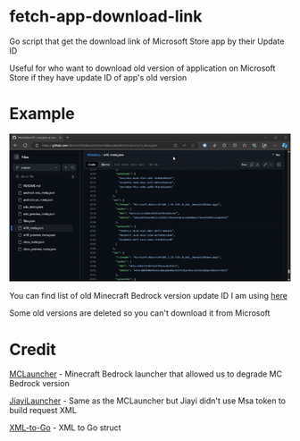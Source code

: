 # fetch-app-download-link
Go script that get the download link of Microsoft Store app by their Update ID

Useful for who want to download old version of application on Microsoft Store if they have update ID of app's old version

# Example
![Alt Text](https://github.com/truyvietnam/fetch-app-download-link/blob/main/Example.gif?raw=true)

You can find list of old Minecraft Bedrock version update ID I am using [here](https://github.com/MinecraftBedrockArchiver/Metadata/blob/master/w10_meta.json)

Some old versions are deleted so you can't download it from Microsoft

# Credit 
[MCLauncher](https://github.com/MCMrARM/mc-w10-version-launcher) - Minecraft Bedrock launcher that allowed us to degrade MC Bedrock version

[JiayiLauncher](https://github.com/JiayiSoftware/JiayiLauncher) - Same as the MCLauncher but Jiayi didn't use Msa token to build request XML

[XML-to-Go](https://xml-to-go.github.io) - XML to Go struct
